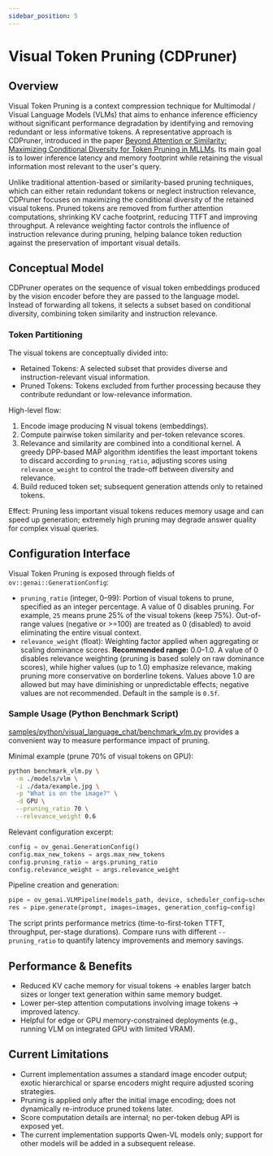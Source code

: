 ```yaml
---
sidebar_position: 5
---
```


# Visual Token Pruning (CDPruner)

## Overview
Visual Token Pruning is a context compression technique for Multimodal / Visual Language Models (VLMs) that aims to enhance inference efficiency without significant performance degradation by identifying and removing redundant or less informative tokens. A representative approach is CDPruner, introduced in the paper [Beyond Attention or Similarity: Maximizing Conditional Diversity for Token Pruning in MLLMs](https://arxiv.org/pdf/2506.10967). Its main goal is to lower inference latency and memory footprint while retaining the visual information most relevant to the user's query.

Unlike traditional attention-based or similarity-based pruning techniques, which can either retain redundant tokens or neglect instruction relevance, CDPruner focuses on maximizing the conditional diversity of the retained visual tokens. Pruned tokens are removed from further attention computations, shrinking KV cache footprint, reducing TTFT and improving throughput. A relevance weighting factor controls the influence of instruction relevance during pruning, helping balance token reduction against the preservation of important visual details.

## Conceptual Model
CDPruner operates on the sequence of visual token embeddings produced by the vision encoder before they are passed to the language model. Instead of forwarding all tokens, it selects a subset based on conditional diversity, combining token similarity and instruction relevance.

### Token Partitioning

The visual tokens are conceptually divided into:
* Retained Tokens: A selected subset that provides diverse and instruction-relevant visual information.
* Pruned Tokens: Tokens excluded from further processing because they contribute redundant or low-relevance information.

High-level flow:
1. Encode image producing N visual tokens (embeddings).
2. Compute pairwise token similarity and per-token relevance scores.
3. Relevance and similarity are combined into a conditional kernel. A greedy DPP-based MAP algorithm identifies the least important tokens to discard according to `pruning_ratio`, adjusting scores using `relevance_weight` to control the trade-off between diversity and relevance.
4. Build reduced token set; subsequent generation attends only to retained tokens.

Effect: Pruning less important visual tokens reduces memory usage and can speed up generation; extremely high pruning may degrade answer quality for complex visual queries.

## Configuration Interface
Visual Token Pruning is exposed through fields of `ov::genai::GenerationConfig`:

* `pruning_ratio` (integer, 0–99): Portion of visual tokens to prune, specified as an integer percentage. A value of 0 disables pruning. For example, `25` means prune 25% of the visual tokens (keep 75%). Out-of-range values (negative or >=100) are treated as 0 (disabled) to avoid eliminating the entire visual context.
* `relevance_weight` (float): Weighting factor applied when aggregating or scaling dominance scores. **Recommended range:** 0.0–1.0. A value of 0 disables relevance weighting (pruning is based solely on raw dominance scores), while higher values (up to 1.0) emphasize relevance, making pruning more conservative on borderline tokens. Values above 1.0 are allowed but may have diminishing or unpredictable effects; negative values are not recommended. Default in the sample is `0.5f`.

### Sample Usage (Python Benchmark Script)
[samples/python/visual_language_chat/benchmark_vlm.py](https://github.com/openvinotoolkit/openvino.genai/tree/master/samples/python/visual_language_chat/benchmark_vlm.py) provides a convenient way to measure performance impact of pruning.

Minimal example (prune 70% of visual tokens on GPU):
```bash
python benchmark_vlm.py \
  -m ./models/vlm \
  -i ./data/example.jpg \
  -p "What is on the image?" \
  -d GPU \
  --pruning_ratio 70 \
  --relevance_weight 0.6
```

Relevant configuration excerpt:
```python
config = ov_genai.GenerationConfig()
config.max_new_tokens = args.max_new_tokens
config.pruning_ratio = args.pruning_ratio
config.relevance_weight = args.relevance_weight
```

Pipeline creation and generation:
```python
pipe = ov_genai.VLMPipeline(models_path, device, scheduler_config=scheduler_config)
res = pipe.generate(prompt, images=images, generation_config=config)
```

The script prints performance metrics (time-to-first-token TTFT, throughput, per-stage durations). Compare runs with different `--pruning_ratio` to quantify latency improvements and memory savings.

## Performance & Benefits
* Reduced KV cache memory for visual tokens -> enables larger batch sizes or longer text generation within same memory budget.
* Lower per-step attention computations involving image tokens -> improved latency.
* Helpful for edge or GPU memory-constrained deployments (e.g., running VLM on integrated GPU with limited VRAM).

## Current Limitations
* Current implementation assumes a standard image encoder output; exotic hierarchical or sparse encoders might require adjusted scoring strategies.
* Pruning is applied only after the initial image encoding; does not dynamically re-introduce pruned tokens later.
* Score computation details are internal; no per-token debug API is exposed yet.
* The current implementation supports Qwen-VL models only; support for other models will be added in a subsequent release.
